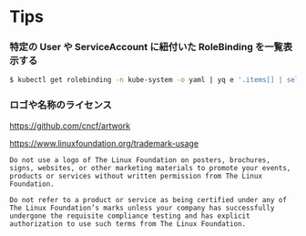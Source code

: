 # Tips

### 特定の User や ServiceAccount に紐付いた RoleBinding を一覧表示する

```bash
$ kubectl get rolebinding -n kube-system -o yaml | yq e '.items[] | select(.subjects[] as $i ireduce(false; . or ($i.kind=="User" and $i.name=="system:kube-controller-manager"))) | .metadata.name' -
```

### ロゴや名称のライセンス

https://github.com/cncf/artwork

https://www.linuxfoundation.org/trademark-usage

```
Do not use a logo of The Linux Foundation on posters, brochures, signs, websites, or other marketing materials to promote your events, products or services without written permission from The Linux Foundation.

Do not refer to a product or service as being certified under any of The Linux Foundation’s marks unless your company has successfully undergone the requisite compliance testing and has explicit authorization to use such terms from The Linux Foundation.
```

